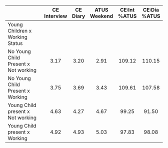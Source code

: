 
|                      | CE<br>Interview |  CE<br>Diary | ATUS<br>Weekend | CE:Int<br>%ATUS | CE:Dia<br>%ATUS |
| -------------------- | :----------: | :----------: | :----------: | :----------: | :----------: |
| Young Children x Working Status |              |              |              |              |              |
| No Young Child Present x Not working |         3.17 |         3.20 |         2.91 |       109.12 |       110.15 |
| No Young Child Present x Working |         3.75 |         3.69 |         3.43 |       109.61 |       107.58 |
| Young Child present x Not working |         4.63 |         4.27 |         4.67 |        99.25 |        91.50 |
| Young Child present x Working |         4.92 |         4.93 |         5.03 |        97.83 |        98.08 |

